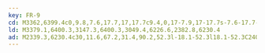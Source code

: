 ```yaml
---
key: FR-9
cd: M3362,6399.4c0,9.8,7.6,17.7,17,17.7c9.4,0,17-7.9,17-17.7s-7.6-17.7-17-17.7l0,0,,,,C3369.6,6381.6,3362,6389.6,3362,6399.4z
ld: M3379.1,6400.3,3147.3,6400.3,3049.4,6226.6,2382.8,6230.4
ad: M2339.3,6230.4c30,11.6,67.2,31.4,90.2,52.3l-18.1-52.3l18.1-52.3C2406.5,6199,2369.2,6218.8,2339.3,6230.4z
---
```


